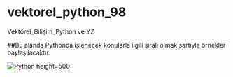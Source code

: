 # vektorel_python_98
Vektörel_Bilişim_Python ve YZ

##Bu alanda Pythonda işlenecek konularla ilgili sıralı olmak şartıyla örnekler paylaşılacaktır.

<img src="(https://wallspic.com/image/163346-python-python_programming-logo-text-symbol)" alt="Python">
height=500
